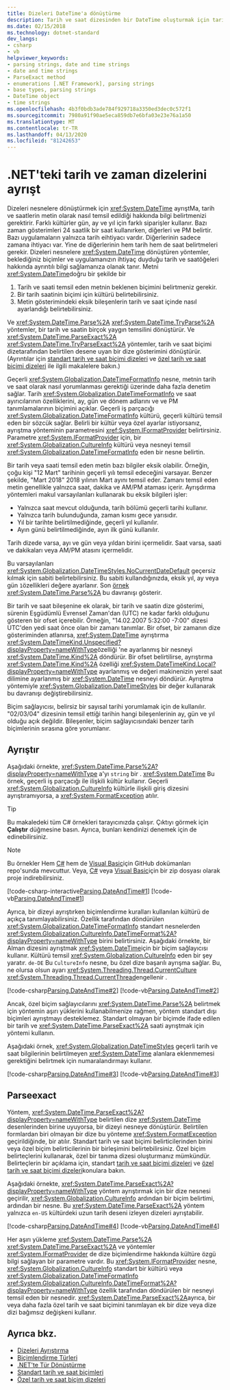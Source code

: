 ```yaml
---
title: Dizeleri DateTime'a dönüştürme
description: Tarih ve saat dizesinden bir DateTime oluşturmak için tarihleri ve saatleri temsil eden dizeleri ayrıştırma tekniklerini öğrenin.
ms.date: 02/15/2018
ms.technology: dotnet-standard
dev_langs:
- csharp
- vb
helpviewer_keywords:
- parsing strings, date and time strings
- date and time strings
- ParseExact method
- enumerations [.NET Framework], parsing strings
- base types, parsing strings
- DateTime object
- time strings
ms.openlocfilehash: 4b3f0bdb3ade784f929718a3350ed3dec0c572f1
ms.sourcegitcommit: 7980a91f90ae5eca859db7e6bfa03e23e76a1a50
ms.translationtype: MT
ms.contentlocale: tr-TR
ms.lasthandoff: 04/13/2020
ms.locfileid: "81242653"
---
```

# <a name="parse-date-and-time-strings-in-net"></a>.NET'teki tarih ve zaman dizelerini ayrışt

Dizeleri nesnelere dönüştürmek için <xref:System.DateTime> ayrıştMa, tarih ve saatlerin metin olarak nasıl temsil edildiği hakkında bilgi belirtmenizi gerektirir. Farklı kültürler gün, ay ve yıl için farklı siparişler kullanır. Bazı zaman gösterimleri 24 saatlik bir saat kullanırken, diğerleri ve PM belirtir. Bazı uygulamaların yalnızca tarih eihtiyacı vardır. Diğerlerinin sadece zamana ihtiyacı var. Yine de diğerlerinin hem tarih hem de saat belirtmeleri gerekir. Dizeleri nesnelere <xref:System.DateTime> dönüştüren yöntemler, beklediğiniz biçimler ve uygulamanızın ihtiyaç duyduğu tarih ve saatöğeleri hakkında ayrıntılı bilgi sağlamanıza olanak tanır. Metni <xref:System.DateTime>doğru bir şekilde bir

1. Tarih ve saati temsil eden metnin beklenen biçimini belirtmeniz gerekir.
1. Bir tarih saatinin biçimi için kültürü belirtebilirsiniz.
1. Metin gösterimindeki eksik bileşenlerin tarih ve saat içinde nasıl ayarlandığı belirtebilirsiniz.

Ve <xref:System.DateTime.Parse%2A> <xref:System.DateTime.TryParse%2A> yöntemler, bir tarih ve saatin birçok yaygın temsilini dönüştürür. Ve <xref:System.DateTime.ParseExact%2A> <xref:System.DateTime.TryParseExact%2A> yöntemler, tarih ve saat biçimi dizetarafından belirtilen desene uyan bir dize gösterimini dönüştürür. (Ayrıntılar için [standart tarih ve saat biçimi dizeleri](standard-date-and-time-format-strings.md) ve [özel tarih ve saat biçimi dizeleri](custom-date-and-time-format-strings.md) ile ilgili makalelere bakın.)

Geçerli <xref:System.Globalization.DateTimeFormatInfo> nesne, metnin tarih ve saat olarak nasıl yorumlanması gerektiği üzerinde daha fazla denetim sağlar. Tarih <xref:System.Globalization.DateTimeFormatInfo> ve saat ayırıcılarının özelliklerini, ay, gün ve dönem adlarını ve ve PM tanımlamalarının biçimini açıklar. Geçerli iş parçacığı <xref:System.Globalization.DateTimeFormatInfo> kültürü, geçerli kültürü temsil eden bir sözcük sağlar. Belirli bir kültür veya özel ayarlar istiyorsanız, ayrıştma yönteminin parametresini <xref:System.IFormatProvider> belirtirsiniz. Parametre <xref:System.IFormatProvider> için, bir <xref:System.Globalization.CultureInfo> kültürü veya nesneyi temsil <xref:System.Globalization.DateTimeFormatInfo> eden bir nesne belirtin.

Bir tarih veya saati temsil eden metin bazı bilgiler eksik olabilir. Örneğin, çoğu kişi "12 Mart" tarihinin geçerli yılı temsil edeceğini varsayar. Benzer şekilde, "Mart 2018" 2018 yılının Mart ayını temsil eder. Zamanı temsil eden metin genellikle yalnızca saat, dakika ve AM/PM ataması içerir.  Ayrışdırma yöntemleri makul varsayılanları kullanarak bu eksik bilgileri işler:

- Yalnızca saat mevcut olduğunda, tarih bölümü geçerli tarihi kullanır.
- Yalnızca tarih bulunduğunda, zaman kısmı gece yarısıdır.
- Yıl bir tarihte belirtilmediğinde, geçerli yıl kullanılır.
- Ayın günü belirtilmediğinde, ayın ilk günü kullanılır.

Tarih dizede varsa, ayı ve gün veya yıldan birini içermelidir. Saat varsa, saati ve dakikaları veya AM/PM atasını içermelidir.

Bu varsayılanları <xref:System.Globalization.DateTimeStyles.NoCurrentDateDefault> geçersiz kılmak için sabiti belirtebilirsiniz. Bu sabiti kullandığınızda, eksik yıl, ay veya gün `1`özellikleri değere ayarlanır. Son [örnek](#styles-example) <xref:System.DateTime.Parse%2A> bu davranışı gösterir.

Bir tarih ve saat bileşenine ek olarak, bir tarih ve saatin dize gösterimi, sürenin Eşgüdümlü Evrensel Zaman'dan (UTC) ne kadar farklı olduğunu gösteren bir ofset içerebilir. Örneğin, "14.02.2007 5:32:00 -7:00" dizesi UTC'den yedi saat önce olan bir zamanı tanımlar. Bir ofset, bir zamanın dize gösteriminden atlanırsa, <xref:System.DateTime> ayrıştırma <xref:System.DateTimeKind.Unspecified?displayProperty=nameWithType>özelliği 'ne ayarlanmış bir nesneyi <xref:System.DateTime.Kind%2A> döndürür. Bir ofset belirtilirse, ayrıştırma <xref:System.DateTime.Kind%2A> özelliği <xref:System.DateTimeKind.Local?displayProperty=nameWithType> ayarlanmış ve değeri makinenizin yerel saat dilimine ayarlanmış bir <xref:System.DateTime> nesneyi döndürür. Ayrıştma yöntemiyle <xref:System.Globalization.DateTimeStyles> bir değer kullanarak bu davranışı değiştirebilirsiniz.
  
Biçim sağlayıcısı, belirsiz bir sayısal tarihi yorumlamak için de kullanılır. "02/03/04" dizesinin temsil ettiği tarihin hangi bileşenlerinin ay, gün ve yıl olduğu açık değildir. Bileşenler, biçim sağlayıcısındaki benzer tarih biçimlerinin sırasına göre yorumlanır.

## <a name="parse"></a>Ayrıştır

Aşağıdaki örnekte, <xref:System.DateTime.Parse%2A?displayProperty=nameWithType> a'yı `string` bir . <xref:System.DateTime> Bu örnek, geçerli iş parçacığı ile ilişkili kültür kullanır. Geçerli <xref:System.Globalization.CultureInfo> kültürle ilişkili giriş dizesini ayrıştıramıyorsa, a <xref:System.FormatException> atılır.

> [!TIP]
> Bu makaledeki tüm C# örnekleri tarayıcınızda çalışır. Çıktıyı görmek için **Çalıştır** düğmesine basın. Ayrıca, bunları kendinizi denemek için de edinebilirsiniz.

> [!NOTE]
> Bu örnekler Hem [C#](https://github.com/dotnet/docs/tree/master/samples/snippets/csharp/how-to/conversions) hem de [Visual Basic](https://github.com/dotnet/docs/tree/master/samples/snippets/visualbasic/how-to/conversions)için GitHub dokümanları repo'sunda mevcuttur. Veya, [C#](https://github.com/dotnet/docs/blob/master/samples/snippets/csharp/how-to/conversions.zip) veya [Visual Basic](https://github.com/dotnet/docs/blob/master/samples/snippets/visualbasic/how-to/conversions.zip)için bir zip dosyası olarak proje indirebilirsiniz.

[!code-csharp-interactive[Parsing.DateAndTime#1](../../../samples/snippets/csharp/how-to/conversions/StringToDateTime.cs#1)]
[!code-vb[Parsing.DateAndTime#1](../../../samples/snippets/visualbasic/how-to/conversions/Program.vb#1)]

Ayrıca, bir dizeyi ayrıştırken biçimlendirme kuralları kullanılan kültürü de açıkça tanımlayabilirsiniz. Özellik tarafından döndürülen <xref:System.Globalization.DateTimeFormatInfo> standart nesnelerden <xref:System.Globalization.CultureInfo.DateTimeFormat%2A?displayProperty=nameWithType> birini belirtirsiniz. Aşağıdaki örnekte, bir Alman dizesini ayrıştmak <xref:System.DateTime>için bir biçim sağlayıcısı kullanır. Kültürü temsil <xref:System.Globalization.CultureInfo> eden bir şey yaratır. `de-DE` Bu `CultureInfo` nesne, bu özel dize başarılı ayrışma sağlar. Bu, ne olursa olsun ayarı <xref:System.Threading.Thread.CurrentCulture> <xref:System.Threading.Thread.CurrentThread>engellenir .  
  
[!code-csharp[Parsing.DateAndTime#2](../../../samples/snippets/csharp/how-to/conversions/StringToDateTime.cs#2)]
[!code-vb[Parsing.DateAndTime#2](../../../samples/snippets/visualbasic/how-to/conversions/Program.vb#2)]

Ancak, özel biçim sağlayıcılarını <xref:System.DateTime.Parse%2A> belirtmek için yöntemin aşırı yüklerini kullanabilmenize rağmen, yöntem standart dışı biçimleri ayrıştmayı desteklemez. Standart olmayan bir biçimde ifade edilen bir tarih ve <xref:System.DateTime.ParseExact%2A> saati ayrıştmak için yöntemi kullanın.  

<a name="styles-example"></a>Aşağıdaki örnek, <xref:System.Globalization.DateTimeStyles> geçerli tarih ve saat bilgilerinin belirtilmeyen <xref:System.DateTime> alanlara eklenmemesi gerektiğini belirtmek için numaralandırmayı kullanır.  

[!code-csharp[Parsing.DateAndTime#3](../../../samples/snippets/csharp/how-to/conversions/StringToDateTime.cs#3)]
[!code-vb[Parsing.DateAndTime#3](../../../samples/snippets/visualbasic/how-to/conversions/Program.vb#3)]

## <a name="parseexact"></a>Parseexact

Yöntem, <xref:System.DateTime.ParseExact%2A?displayProperty=nameWithType> belirtilen dize <xref:System.DateTime> desenlerinden birine uyuyorsa, bir dizeyi nesneye dönüştürür. Belirtilen formlardan biri olmayan bir dize bu yönteme <xref:System.FormatException> geçirildiğinde, bir atılır. Standart tarih ve saat biçimi belirticilerinden birini veya özel biçim belirticilerinin bir birleşimini belirtebilirsiniz. Özel biçim belirteçlerini kullanarak, özel bir tanıma dizesi oluşturmanız mümkündür. Belirteçlerin bir açıklama için, standart [tarih ve saat biçimi dizeleri](standard-date-and-time-format-strings.md) ve [özel tarih ve saat biçimi dizeleri](custom-date-and-time-format-strings.md)konulara bakın.  

Aşağıdaki örnekte, <xref:System.DateTime.ParseExact%2A?displayProperty=nameWithType> yöntem ayrıştırmak için bir dize nesnesi geçirilir, <xref:System.Globalization.CultureInfo> ardından bir biçim belirtimi, ardından bir nesne. Bu <xref:System.DateTime.ParseExact%2A> yöntem yalnızca `en-US` kültürdeki uzun tarih deseni izleyen dizeleri ayrıştabilir.  

[!code-csharp[Parsing.DateAndTime#4](../../../samples/snippets/csharp/how-to/conversions/StringToDateTime.cs#4)]
[!code-vb[Parsing.DateAndTime#4](../../../samples/snippets/visualbasic/how-to/conversions/Program.vb#4)]

Her aşırı yükleme <xref:System.DateTime.Parse%2A> <xref:System.DateTime.ParseExact%2A> ve yöntemler <xref:System.IFormatProvider> de dize biçimlendirme hakkında kültüre özgü bilgi sağlayan bir parametre vardır. Bu <xref:System.IFormatProvider> nesne, <xref:System.Globalization.CultureInfo> standart bir kültürü veya <xref:System.Globalization.DateTimeFormatInfo> <xref:System.Globalization.CultureInfo.DateTimeFormat%2A?displayProperty=nameWithType> özellik tarafından döndürülen bir nesneyi temsil eden bir nesnedir.  <xref:System.DateTime.ParseExact%2A>ayrıca, bir veya daha fazla özel tarih ve saat biçimini tanımlayan ek bir dize veya dize dizi bağımsız değişkeni kullanır.  

## <a name="see-also"></a>Ayrıca bkz.

- [Dizeleri Ayrıştırma](parsing-strings.md)
- [Biçimlendirme Türleri](formatting-types.md)
- [.NET'te Tür Dönüştürme](type-conversion.md)
- [Standart tarih ve saat biçimleri](standard-date-and-time-format-strings.md)
- [Özel tarih ve saat biçim dizeleri](custom-date-and-time-format-strings.md)
